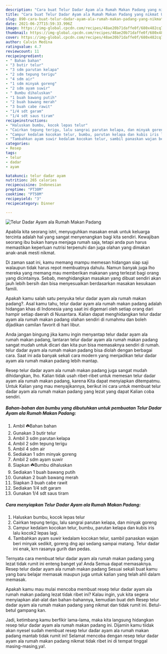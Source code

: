 ```yaml
---
description: "Cara buat Telur Dadar Ayam ala Rumah Makan Padang yang nikmat Untuk Jualan"
title: "Cara buat Telur Dadar Ayam ala Rumah Makan Padang yang nikmat Untuk Jualan"
slug: 890-cara-buat-telur-dadar-ayam-ala-rumah-makan-padang-yang-nikmat-untuk-jualan
date: 2021-06-27T15:59:33.996Z
image: https://img-global.cpcdn.com/recipes/48ae20b71daffe0f/680x482cq70/telur-dadar-ayam-ala-rumah-makan-padang-foto-resep-utama.jpg
thumbnail: https://img-global.cpcdn.com/recipes/48ae20b71daffe0f/680x482cq70/telur-dadar-ayam-ala-rumah-makan-padang-foto-resep-utama.jpg
cover: https://img-global.cpcdn.com/recipes/48ae20b71daffe0f/680x482cq70/telur-dadar-ayam-ala-rumah-makan-padang-foto-resep-utama.jpg
author: Calvin Medina
ratingvalue: 4.7
reviewcount: 11
recipeingredient:
- " Bahan bahan"
- "3 butir telur"
- "3 sdm parutan kelapa"
- "2 sdm tepung terigu"
- "4 sdm air"
- "1 sdm minyak goreng"
- "2 sdm ayam suwir"
- " Bumbu dihaluskan"
- "1 buah bawang putih"
- "2 buah bawang merah"
- "3 buah cabe rawit"
- "1/4 sdt garam"
- "1/4 sdt saus tiram"
recipeinstructions:
- "Haluskan bumbu, kocok lepas telur"
- "Cairkan tepung terigu, lalu sangrai parutan kelapa, dan minyak goreng"
- "Campur kedalam kocokan telur, bumbu, parutan kelapa dan kubis iris lalu kocok2 lepas lagi."
- "Tambahkan ayam suwir kedalam kocokan telur, sambil panaskan wajan beri minyak sedikit, goreng dng api sedang sampai matang. Telur dadar ini enak, krn rasanya gurih dan pedas."
categories:
- Resep
tags:
- telur
- dadar
- ayam

katakunci: telur dadar ayam 
nutrition: 265 calories
recipecuisine: Indonesian
preptime: "PT30M"
cooktime: "PT50M"
recipeyield: "3"
recipecategory: Dinner

---
```



![Telur Dadar Ayam ala Rumah Makan Padang](https://img-global.cpcdn.com/recipes/48ae20b71daffe0f/680x482cq70/telur-dadar-ayam-ala-rumah-makan-padang-foto-resep-utama.jpg)

Apabila kita seorang istri, menyuguhkan masakan enak untuk keluarga tercinta adalah hal yang sangat menyenangkan bagi kita sendiri. Kewajiban seorang ibu bukan hanya menjaga rumah saja, tetapi anda pun harus memastikan keperluan nutrisi terpenuhi dan juga olahan yang dimakan anak-anak mesti nikmat.

Di zaman  saat ini, kamu memang mampu memesan hidangan siap saji walaupun tidak harus repot membuatnya dahulu. Namun banyak juga lho mereka yang memang mau memberikan makanan yang terlezat bagi orang yang dicintainya. Sebab, menghidangkan masakan yang dibuat sendiri akan jauh lebih bersih dan bisa menyesuaikan berdasarkan masakan kesukaan famili. 



Apakah kamu salah satu penyuka telur dadar ayam ala rumah makan padang?. Asal kamu tahu, telur dadar ayam ala rumah makan padang adalah hidangan khas di Indonesia yang saat ini digemari oleh setiap orang dari hampir setiap daerah di Nusantara. Kalian dapat menghidangkan telur dadar ayam ala rumah makan padang olahan sendiri di rumahmu dan boleh dijadikan camilan favorit di hari libur.

Anda jangan bingung jika kamu ingin menyantap telur dadar ayam ala rumah makan padang, lantaran telur dadar ayam ala rumah makan padang sangat mudah untuk dicari dan kita pun bisa memasaknya sendiri di rumah. telur dadar ayam ala rumah makan padang bisa diolah dengan berbagai cara. Saat ini ada banyak sekali cara modern yang menjadikan telur dadar ayam ala rumah makan padang lebih mantap.

Resep telur dadar ayam ala rumah makan padang juga sangat mudah dihidangkan, lho. Kalian tidak usah ribet-ribet untuk memesan telur dadar ayam ala rumah makan padang, karena Kita dapat menyiapkan ditempatmu. Untuk Kalian yang mau menyajikannya, berikut ini cara untuk membuat telur dadar ayam ala rumah makan padang yang lezat yang dapat Kalian coba sendiri.

<!--inarticleads1-->

##### Bahan-bahan dan bumbu yang dibutuhkan untuk pembuatan Telur Dadar Ayam ala Rumah Makan Padang:

1. Ambil  ☘️Bahan bahan
1. Gunakan 3 butir telur
1. Ambil 3 sdm parutan kelapa
1. Ambil 2 sdm tepung terigu
1. Ambil 4 sdm air
1. Sediakan 1 sdm minyak goreng
1. Ambil 2 sdm ayam suwir
1. Siapkan  ☘️Bumbu dihaluskan
1. Sediakan 1 buah bawang putih
1. Gunakan 2 buah bawang merah
1. Siapkan 3 buah cabe rawit
1. Sediakan 1/4 sdt garam
1. Gunakan 1/4 sdt saus tiram




<!--inarticleads2-->

##### Cara menyiapkan Telur Dadar Ayam ala Rumah Makan Padang:

1. Haluskan bumbu, kocok lepas telur
1. Cairkan tepung terigu, lalu sangrai parutan kelapa, dan minyak goreng
1. Campur kedalam kocokan telur, bumbu, parutan kelapa dan kubis iris lalu kocok2 lepas lagi.
1. Tambahkan ayam suwir kedalam kocokan telur, sambil panaskan wajan beri minyak sedikit, goreng dng api sedang sampai matang. Telur dadar ini enak, krn rasanya gurih dan pedas.




Ternyata cara membuat telur dadar ayam ala rumah makan padang yang lezat tidak rumit ini enteng banget ya! Anda Semua dapat memasaknya. Resep telur dadar ayam ala rumah makan padang Sesuai sekali buat kamu yang baru belajar memasak maupun juga untuk kalian yang telah ahli dalam memasak.

Apakah kamu mau mulai mencoba membuat resep telur dadar ayam ala rumah makan padang lezat tidak ribet ini? Kalau ingin, yuk kita segera menyiapkan alat-alat dan bahan-bahannya, kemudian buat deh Resep telur dadar ayam ala rumah makan padang yang nikmat dan tidak rumit ini. Betul-betul gampang kan. 

Jadi, ketimbang kamu berfikir lama-lama, maka kita langsung hidangkan resep telur dadar ayam ala rumah makan padang ini. Dijamin kamu tiidak akan nyesel sudah membuat resep telur dadar ayam ala rumah makan padang mantab tidak rumit ini! Selamat mencoba dengan resep telur dadar ayam ala rumah makan padang nikmat tidak ribet ini di tempat tinggal masing-masing,ya!.

